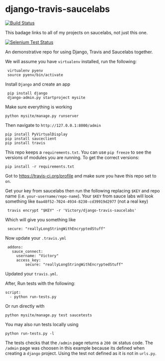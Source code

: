 django-travis-saucelabs
=======================

[![Build Status](https://travis-ci.org/Victory/django-travis-saucelabs.svg?branch=master)](https://travis-ci.org/Victory/django-travis-saucelabs)

This badage links to all of my projects on saucelabs, not just this one.

[![Selenium Test Status](https://saucelabs.com/browser-matrix/Victory.svg)](https://saucelabs.com/u/Victory)


An demonstrative repo for using Django, Travis and Saucelabs together.

We will assume you have `virtualenv` installed, run the following:

     virtualenv pyenv
     source pyenv/bin/activate

Install `Django` and create an app

     pip install django
     django-admin.py startproject mysite

Make sure everything is working

    python mysite/manage.py runserver

Then navigate to `http://127.0.0.1:8000/admin`

    pip install PyVirtualDisplay
    pip install sauceclient
    pip install travis

This repo keeps a `requirements.txt`. You can use `pip freeze` to see
the versions of modules you are running. To get the correct versions:

    pip install -r requirements.txt

Got to https://travis-ci.org/profile and make sure you have this repo
set to `on`.

Get your key from saucelabs then run the following replacing `$KEY`
and repo name (i.e. `your-username/repo-name`). Your `$KEY` from sauce
labs will look something like `0aa48f52-7024-4934-8230-cd39919d2977`
(not a real key)

     travis encrypt "$KEY" -r 'Victory/django-travis-saucelabs'

Which will give you something like

     secure: "reallyLongStringWithEncryptedStuff"

Now update your `.travis.yml`

     addons:
       sauce_connect:
         username: "Victory"
         access_key:
             secure: "reallyLongStringWithEncryptedStuff"


Updated your `travis.yml`.

After, Run tests with the following:

    script:
      - python run-tests.py

Or run directly with

    python mysite/manage.py test saucetests

You may also run tests locally using

    python run-tests.py -l

The tests checks that the `/admin` page returns a `200 OK` status
code. The `/admin` page was choosen in this example because its
defined when creating a `django` project. Using the test not defined as it is not in `urls.py`.